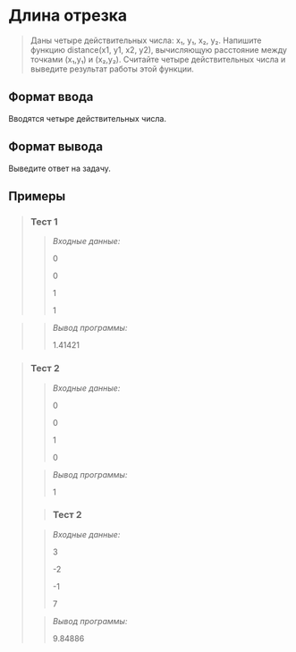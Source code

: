 # Длина отрезка
>Даны четыре действительных числа: x₁, y₁, x₂, y₂. Напишите функцию distance(x1, y1, x2, y2), вычисляющую расстояние между точками (x₁,y₁) и (x₂,y₂). Считайте четыре действительных числа и выведите результат работы этой функции.

## Формат ввода

Вводятся четыре действительных числа.

## Формат вывода

 Выведите ответ на задачу.


 ## Примеры
>
>### **Тест 1**
>
>>*Входные данные:*
>>
>> 0
>>
>> 0
>> 
>> 1
>>
>> 1
> 

>>*Вывод программы:*
>>
>> 1.41421
> 

>### Тест 2
>
>>*Входные данные:*
>>
>> 0
>>
>> 0
>> 
>> 1
>>
>> 0
> 
>>*Вывод программы:*
>>
>> 1
> 
> 
> >### Тест 2
>
>>*Входные данные:*
>>
>> 3
>>
>> -2
>> 
>> -1
>>
>> 7
> 
>>*Вывод программы:*
>>
>> 9.84886